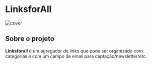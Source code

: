 # LinksforAll
![cover](https://cldup.com/v6OkMOSwGX-2000x2000.jpeg)

## Sobre o projeto
**Linksforall** é um agregador de links que pode ser organizado com categorias e com um campo de email para captação/newsletter/etc.